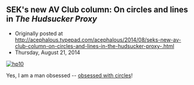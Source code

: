 ## SEK's new AV Club column: On circles and lines in <em>The Hudsucker Proxy</em> 

 * Originally posted at http://acephalous.typepad.com/acephalous/2014/08/seks-new-av-club-column-on-circles-and-lines-in-the-hudsucker-proxy-.html
 * Thursday, August 21, 2014



[![hp10](http://www.lawyersgunsmoneyblog.com/wp-content/uploads/2014/08/hp10.jpg)](http://www.lawyersgunsmoneyblog.com/wp-content/uploads/2014/08/hp10.jpg)

Yes, I am a man obsessed -- [obsessed with circles](http://www.avclub.com/article/circles-versus-lines-and-art-misdirection-hudsucke-208276)!

		

